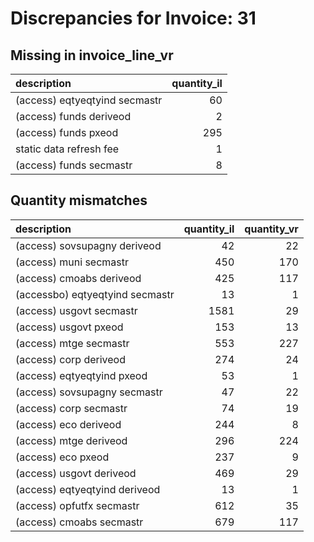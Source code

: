 # Discrepancies for Invoice: 31

## Missing in invoice_line_vr

| description                   |   quantity_il |
|:------------------------------|--------------:|
| (access) eqtyeqtyind secmastr |            60 |
| (access) funds deriveod       |             2 |
| (access) funds pxeod          |           295 |
| static data refresh fee       |             1 |
| (access) funds secmastr       |             8 |

## Quantity mismatches

| description                     |   quantity_il |   quantity_vr |
|:--------------------------------|--------------:|--------------:|
| (access) sovsupagny deriveod    |            42 |            22 |
| (access) muni secmastr          |           450 |           170 |
| (access) cmoabs deriveod        |           425 |           117 |
| (accessbo) eqtyeqtyind secmastr |            13 |             1 |
| (access) usgovt secmastr        |          1581 |            29 |
| (access) usgovt pxeod           |           153 |            13 |
| (access) mtge secmastr          |           553 |           227 |
| (access) corp deriveod          |           274 |            24 |
| (access) eqtyeqtyind pxeod      |            53 |             1 |
| (access) sovsupagny secmastr    |            47 |            22 |
| (access) corp secmastr          |            74 |            19 |
| (access) eco deriveod           |           244 |             8 |
| (access) mtge deriveod          |           296 |           224 |
| (access) eco pxeod              |           237 |             9 |
| (access) usgovt deriveod        |           469 |            29 |
| (access) eqtyeqtyind deriveod   |            13 |             1 |
| (access) opfutfx secmastr       |           612 |            35 |
| (access) cmoabs secmastr        |           679 |           117 |
